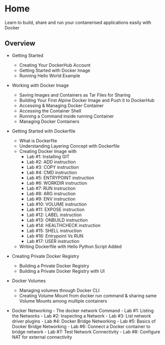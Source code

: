 # Home


Learn to build, share and run your contanerised applications easily with Docker

## Overview

*  Getting Started
     - Creating Your DockerHub Account
     - Getting Started with Docker Image
     - Running Hello World Example

* Working with Docker Image
     - Saving Images and Containers as Tar Files for Sharing
     - Building Your First Alpine Docker Image and Push it to DockerHub
     - Accessing & Managing Docker Container
     - Accessing the Container Shell
     - Running a Command inside running Container
     - Managing Docker Containers

* Getting Started with Dockerfile
     - What is Dockerfile
     - Understanding Layering Concept with Dockerfile
     - Creating Docker Image with
        - Lab #1: Installing GIT
        - Lab #2: ADD instruction
        - Lab #3: COPY instruction
        - Lab #4: CMD instruction
        - Lab #5: ENTRYPOINT instruction
        - Lab #6: WORKDIR instruction
        - Lab #7: RUN instruction
        - Lab #8: ARG instruction
        - Lab #9: ENV instruction
        - Lab #10: VOLUME instruction
        - Lab #11: EXPOSE instruction
        - Lab #12: LABEL instruction
        - Lab #13: ONBUILD instruction
        - Lab #14: HEALTHCHECK instruction
        - Lab #15: SHELL instruction
        - Lab #16: Entrypoint Vs RUN
        - Lab #17: USER instruction
     - Writing Dockerfile with Hello Python Script Added

* Creating Private Docker Registry
     - Building a Private Docker Registry
     - Building a Private Docker Registry with UI

* Docker Volumes
     - Managing volumes through Docker CLI
     - Creating Volume Mount from docker run command & sharing same Volume Mounts among multiple containers

* Docker Networking
      - The docker network Command
      - Lab #1: Listing the Networks
      - Lab #2: Inspecting a Network
      - Lab #3: List network driver plugins
      - Lab #4: Docker Bridge Networking
      - Lab #5: Basics of Docker Bridge Networking
      - Lab #6: Connect a Docker container to bridge network
      - Lab #7: Test Network Connectivity
      - Lab #8: Configure NAT for external connectivity


